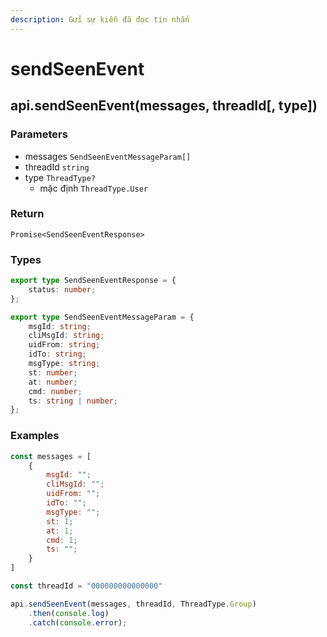 ```yaml
---
description: Gửi sự kiễn đã đọc tin nhắn
---
```


# sendSeenEvent

## api.sendSeenEvent(messages, threadId\[, type])

### Parameters

* messages `SendSeenEventMessageParam[]`
* threadId `string`
* type `ThreadType?`
  * mặc định `ThreadType.User`

### Return

`Promise<SendSeenEventResponse>`

### Types

```typescript
export type SendSeenEventResponse = {
    status: number;
};

export type SendSeenEventMessageParam = {
    msgId: string;
    cliMsgId: string;
    uidFrom: string;
    idTo: string;
    msgType: string;
    st: number;
    at: number;
    cmd: number;
    ts: string | number;
};
```

### Examples

```javascript
const messages = [
    {
        msgId: "";
        cliMsgId: "";
        uidFrom: "";
        idTo: "";
        msgType: "";
        st: 1;
        at: 1;
        cmd: 1;
        ts: "";
    }
]

const threadId = "000000000000000"

api.sendSeenEvent(messages, threadId, ThreadType.Group)
    .then(console.log)
    .catch(console.error);
```
